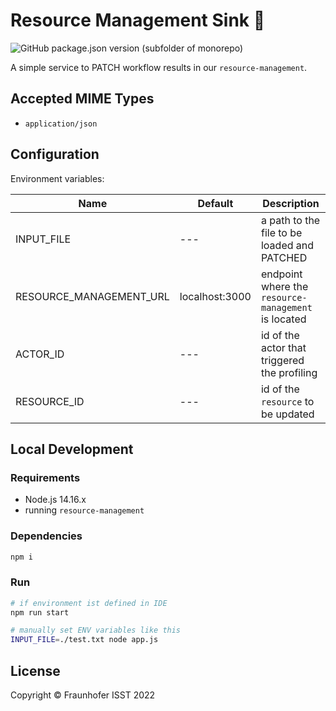 # Resource Management Sink 🛀

![GitHub package.json version (subfolder of monorepo)](https://img.shields.io/github/package-json/v/FraunhoferISST/diva?color=green&filename=faas%2Fentity-management-sink%2Fpackage.json)

A simple service to PATCH workflow results in our `resource-management`.

## Accepted MIME Types

+ `application/json`

## Configuration

Environment variables:

|Name|Default|Description|
|---|---|---|
INPUT_FILE | --- | a path to the file to be loaded and PATCHED
RESOURCE_MANAGEMENT_URL | localhost:3000 | endpoint where the `resource-management` is located|
ACTOR_ID |---| id  of the actor that triggered the profiling
RESOURCE_ID |---| id of the `resource` to be updated

## Local Development

### Requirements

+ Node.js 14.16.x
+ running `resource-management`

### Dependencies

```sh
npm i
```

### Run

```sh
# if environment ist defined in IDE
npm run start

# manually set ENV variables like this
INPUT_FILE=./test.txt node app.js
```

## License

Copyright © Fraunhofer ISST 2022
